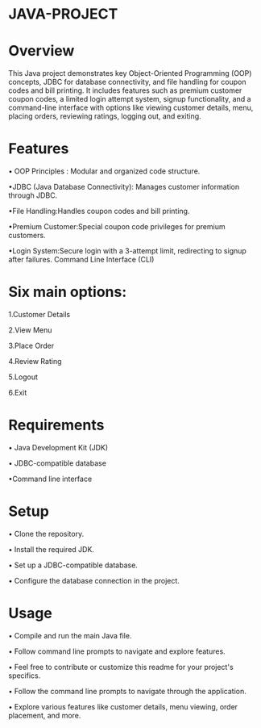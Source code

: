 # JAVA-PROJECT

# Overview

This Java project demonstrates key Object-Oriented Programming (OOP) concepts, JDBC for database connectivity, and file handling for coupon codes and bill printing. It includes features such as premium customer coupon codes, a limited login attempt system, signup functionality, and a command-line interface with options like viewing customer details, menu, placing orders, reviewing ratings, logging out, and exiting.

# Features

• OOP Principles : Modular and organized code structure.

•JDBC (Java Database Connectivity): Manages customer information through JDBC.

•File Handling:Handles coupon codes and bill printing.

•Premium Customer:Special coupon code privileges for premium customers.

•Login System:Secure login with a 3-attempt limit, redirecting to signup after failures.
Command Line Interface (CLI)


# Six main options:
  
  1.Customer Details
  
  2.View Menu
  
  3.Place Order
  
  4.Review Rating
  
  5.Logout
  
  6.Exit

  
# Requirements

• Java Development Kit (JDK)

• JDBC-compatible database
 
•Command line interface


# Setup


• Clone the repository.

• Install the required JDK.

• Set up a JDBC-compatible database.

• Configure the database connection in the project.


# Usage


• Compile and run the main Java file.

• Follow command line prompts to navigate and explore features.

• Feel free to contribute or customize this readme for your project's specifics.

• Follow the command line prompts to navigate through the application.

• Explore various features like customer details, menu viewing, order placement, and more.

